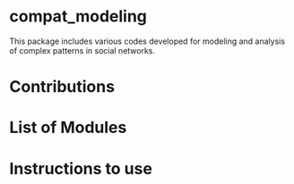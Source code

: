 compat_modeling
===============

This package includes various codes developed for modeling and analysis of complex patterns in social networks.

# Contributions

# List of Modules

# Instructions to use

